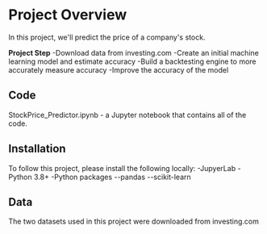 # Project Overview
In this project, we'll predict the price of a company's stock. 

**Project Step**
-Download data from investing.com
-Create an initial machine learning model and estimate accuracy
-Build a backtesting engine to more accurately measure accuracy
-Improve the accuracy of the model

## Code
StockPrice_Predictor.ipynb - a Jupyter notebook that contains all of the code.

## Installation
To follow this project, please install the following locally:
-JupyerLab
-Python 3.8+
-Python packages
--pandas
--scikit-learn

## Data
The two datasets used in this project were downloaded from investing.com


